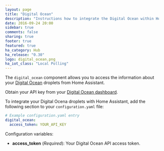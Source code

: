 ```yaml
---
layout: page
title: "Digital Ocean"
description: "Instructions how to integrate the Digital Ocean within Home Assistant."
date: 2016-09-24 20:00
sidebar: true
comments: false
sharing: true
footer: true
featured: true
ha_category: Hub
ha_release: "0.30"
logo: digital_ocean.png
ha_iot_class: "Local Polling"
---
```



The `digital_ocean` component allows you to access the information about your [Digital Ocean](https://www.digitalocean.com/) droplets from Home Assistant.

Obtain your API key from your [Digital Ocean dashboard](https://cloud.digitalocean.com/settings/api/tokens).

To integrate your Digital Ocena droplets with Home Assistant, add the following section to your `configuration.yaml` file:

```yaml
# Example configuration.yaml entry
digital_ocean:
  access_token: YOUR_API_KEY
```

Configuration variables:

- **access_token** (*Required*): Your Digital Ocean API access token.
